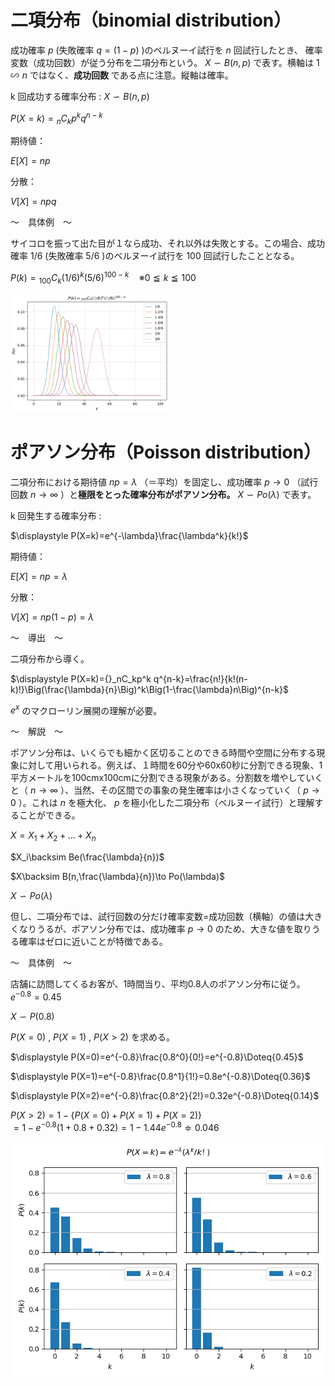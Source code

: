 # 二項分布（binomial distribution）

成功確率 $p$ (失敗確率 $q=(1-p)$ )のベルヌーイ試行を $n$ 回試行したとき、 確率変数（成功回数）が従う分布を二項分布という。 $X\backsim B(n,p)$ で表す。横軸は $1\backsim n$ ではなく、**成功回数** である点に注意。縦軸は確率。

k 回成功する確率分布 : $X\backsim B(n,p)$

$P(X=k)={}_nC_kp^k q^{n-k}$

期待値：

$E[X]=np$

分散：

$V[X]=npq$

～　具体例　～

サイコロを振って出た目が１なら成功、それ以外は失敗とする。この場合、成功確率 $1/6$ (失敗確率 $5/6$ )のベルヌーイ試行を $100$ 回試行したこととなる。

$P(k)={}_{100}C_k(1/6)^k(5/6)^{100-k}\quad※0\leqq k\leqq 100$

<img src="./img/二項分布の例1.png" width="50%">

# ポアソン分布（Poisson distribution）

二項分布における期待値 $np=\lambda$ （＝平均）を固定し、成功確率 $p\to 0$ （試行回数 $n\to \infty$ ）と**極限をとった確率分布がポアソン分布。** $X\backsim Po(\lambda)$ で表す。

k 回発生する確率分布 :

$\displaystyle P(X=k)=e^{-\lambda}\frac{\lambda^k}{k!}$

期待値：

$E[X]=np=\lambda$

分散：

$V[X]=np(1-p)=\lambda$

～　導出　～

二項分布から導く。

$\displaystyle P(X=k)={}_nC_kp^k q^{n-k}=\frac{n!}{k!(n-k)!}\Big(\frac{\lambda}{n}\Big)^k\Big(1-\frac{\lambda}n\Big)^{n-k}$

$e^x$ のマクローリン展開の理解が必要。

～　解説　～

ポアソン分布は、いくらでも細かく区切ることのできる時間や空間に分布する現象に対して用いられる。例えば、１時間を60分や60x60秒に分割できる現象、1平方メートルを100cmx100cmに分割できる現象がある。分割数を増やしていくと（ $n\to \infty$ ）、当然、その区間での事象の発生確率は小さくなっていく（ $p\to 0$ ）。これは $n$ を極大化、 $p$ を極小化した二項分布（ベルヌーイ試行）と理解することができる。

$X=X_1+X_2+...+X_n$

$X_i\backsim Be(\frac{\lambda}{n})$

$X\backsim B(n,\frac{\lambda}{n})\to Po(\lambda)$

$X\backsim Po(\lambda)$

但し、二項分布では、試行回数の分だけ確率変数=成功回数（横軸）の値は大きくなりうるが、ポアソン分布では、成功確率 $p\to 0$ のため、大きな値を取りうる確率はゼロに近いことが特徴である。

～　具体例　～

店舗に訪問してくるお客が、1時間当り、平均0.8人のポアソン分布に従う。 $e^{-0.8}=0.45$

$X\backsim P(0.8)$

$P(X=0)$ , $P(X=1)$ , $P(X>2)$ を求める。

$\displaystyle P(X=0)=e^{-0.8}\frac{0.8^0}{0!}=e^{-0.8}\Doteq{0.45}$

$\displaystyle P(X=1)=e^{-0.8}\frac{0.8^1}{1!}=0.8e^{-0.8}\Doteq{0.36}$

$\displaystyle P(X=2)=e^{-0.8}\frac{0.8^2}{2!}=0.32e^{-0.8}\Doteq{0.14}$

$P(X>2)=1-\{P(X=0)+P(X=1)+P(X=2)\}$  
$=1-e^{-0.8}(1+0.8+0.32)=1-1.44e^{-0.8}\Doteq{0.046}$

<img src="./img/ポアソン分布の例1.png">
